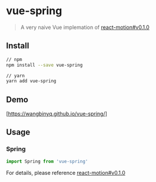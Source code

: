 # vue-spring

> A very naive Vue implemation of [react-motion#v0.1.0](https://github.com/chenglou/react-motion/tree/v0.1.0)

## Install

``` bash
// npm
npm install --save vue-spring

// yarn
yarn add vue-spring
```

## Demo
[https://wangbinyq.github.io/vue-spring/]

## Usage

### Spring
```js
import Spring from 'vue-spring'
```

For details, please reference [react-motion#v0.1.0](https://github.com/chenglou/react-motion/tree/v0.1.0)
